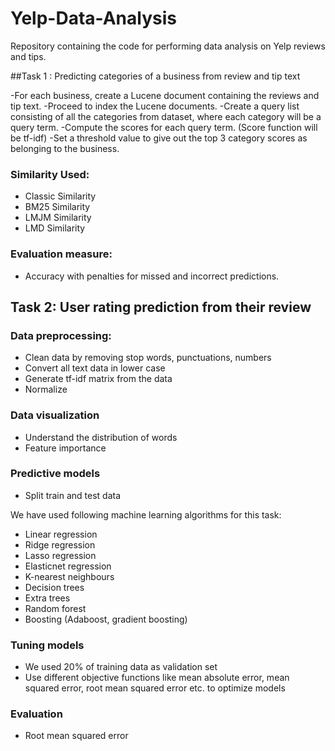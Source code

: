 # Yelp-Data-Analysis
Repository containing the code for performing data analysis on Yelp reviews and tips.

##Task 1 : Predicting categories of a business from review and tip text

-For each business, create a Lucene document containing the reviews and tip text.
-Proceed to index the Lucene documents.
-Create a query list consisting of all the categories from dataset, where each category will be a query term.
-Compute the scores for each query term. (Score function will be tf-idf)
-Set a threshold value to give out the top 3 category scores as belonging to the business.

### Similarity Used:
- Classic Similarity
- BM25 Similarity
- LMJM Similarity 
- LMD Similarity

### Evaluation measure: 
- Accuracy with penalties for missed and incorrect predictions.


## Task 2: User rating prediction from their review

### Data preprocessing:
- Clean data by removing stop words, punctuations, numbers
- Convert all text data in lower case
- Generate tf-idf matrix from the data
- Normalize

### Data visualization
- Understand the distribution of words
- Feature importance

### Predictive models
- Split train and test data

We have used following machine learning algorithms for this task:
- Linear regression
- Ridge regression
- Lasso regression
- Elasticnet regression
- K-nearest neighbours
- Decision trees
- Extra trees
- Random forest 
- Boosting (Adaboost, gradient boosting)

### Tuning models
- We used 20% of training data as validation set
- Use different objective functions like mean absolute error, mean squared error, root mean squared error etc. to optimize models
 
### Evaluation 
- Root mean squared error
